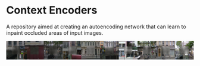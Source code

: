 # Context Encoders

A repository aimed at creating an autoencoding network that can learn to inpaint occluded areas of input images.

![alt text](https://github.com/ynzeth/ContextEncoders/blob/main/results.PNG?raw=true)

